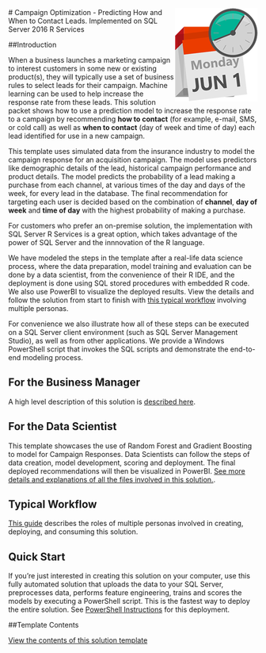 <img src="Resources/Images/management.png" align="right">
# Campaign Optimization - Predicting How and When to Contact Leads.  Implemented on SQL Server 2016 R Services

##Introduction

When a business launches a marketing campaign to interest customers in some new or existing product(s), they will typically use  a set of  business rules to select leads for their campaign.  Machine learning can be used to help increase the response rate from these leads.   This solution packet shows how to use a prediction model to increase the response rate to a campaign by recommending  **how to contact** (for example, e-mail, SMS, or cold call) as well as **when to contact** (day of week and time of day) each lead identified for use in a new campaign.

This template uses simulated data from the insurance industry to model the campaign response for an acquisition campaign. The model uses predictors like demographic details of the lead, historical campaign performance and product details. The model predicts the probability of a lead making a purchase from each channel, at various times of the day and days of the week, for every lead in the database. The final recommendation for targeting each user is decided based on the combination of **channel**, **day of week** and **time of day** with the highest probability of making a purchase. 

For customers who prefer an on-premise solution, the implementation with SQL Server R Services is a great option, which takes advantage of the power of SQL Server and the innnovation of the R language. 

We have modeled the steps in the template after a real-life data science process, where the data preparation, model training and evaluation can be done by a data scientist, from the convenience of their R IDE, and the deployment is done using SQL stored procedures with embedded R code. We also use PowerBI to visualize the deployed results. View the details and follow the solution from start to finish with [this typical workflow](Resources/Instructions/Typical_Workflow.md) involving multiple personas.

For convenience we also illustrate how all of these steps can be executed on a SQL Server client environment (such as SQL Server Management Studio), as well as from other applications. We provide a Windows PowerShell script that invokes the SQL scripts and demonstrate the end-to-end modeling process.

## For the Business Manager

A high level description of this solution is [described here](Resources/business-manager.md).

## For the Data Scientist 

This template showcases the use of Random Forest and Gradient Boosting to model for Campaign Responses. Data Scientists can follow the steps of data creation, model development, scoring and deployment.  The final deployed recommendations will then be visualized in PowerBI. [See more details and explanations of all the files involved in this solution.](data-scientist.md).

## Typical Workflow
[This guide](Resource/Instructions/Typical_Workflow.md) describes the roles of multiple personas involved in creating, deploying, and consuming this solution.

## Quick Start
If you’re just interested in creating this solution on your computer, use this fully automated solution that uploads the data to your SQL Server, preprocesses data, performs feature engineering, trains and scores the models by executing a PowerShell script. This is the fastest way to deploy the entire solution. See [PowerShell Instructions](Resources/Instructions/Powershell_Instructions.md) for this deployment.

##Template Contents 

[View the contents of this solution template](Resources/contents.md)